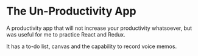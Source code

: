 # The Un-Productivity App

A productivity app that will not increase your productivity whatsoever, but was useful for me to practice React and Redux.

It has a to-do list, canvas and the capability to record voice memos.
